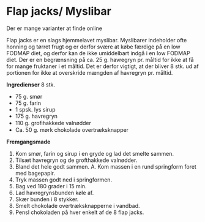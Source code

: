 # Flap jacks/ Myslibar

Der er mange varianter at finde online

Flap jacks er en slags hjemmelavet myslibar. Myslibarer
indeholder ofte honning og tørret frugt og er derfor
svære at købe færdige på en low FODMAP diet, og
derfor kan de ikke umiddelbart indgå i en low FODMAP
diet. Der er en begrænsning på ca. 25 g. havregryn pr.
måltid for ikke at få for mange fruktaner i et måltid. Det
er derfor vigtigt, at der bliver 8 stk. ud af portionen for
ikke at overskride mængden af havregryn pr. måltid.

**Ingredienser**
8 stk.

* 75 g. smør
* 75 g. farin
* 1 spsk. lys sirup
* 175 g. havregryn
* 110 g. groﬁhakkede valnødder
* Ca. 50 g. mørk chokolade overtræksknapper

**Fremgangsmade**
1. Kom smør, farin og sirup i en gryde og lad det smelte sammen.
2. Tilsæt havregryn og de grofthakkede valnødder.
3. Bland det hele godt sammen.
A. Kom massen i en rund springform foret med bagepapir.
5. Tryk massen godt ned i springformen.
6. Bag ved 180 grader i 15 min.
7. Lad havregrynsbunden køle af.
8. Skær bunden i 8 stykker.
9. Smelt chokolade overtræksknapperne i vandbad.
10. Pensl chokoladen på hver enkelt af de 8 flap
jacks.

